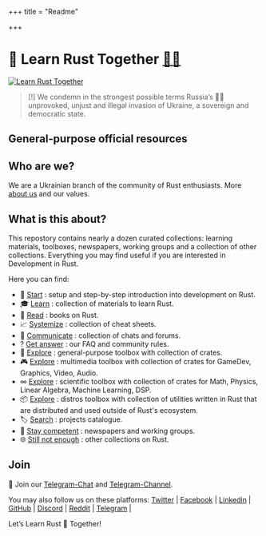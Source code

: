 +++
title = "Readme"

+++
<!-- ![Rust](/img/logo/Logo2.jpg) -->

# 🦀 Learn Rust Together [💙💛](/posts/readme-ua#-вивчаємо-rust-разом-)

[![Learn Rust Together](https://raw.githubusercontent.com/rust-lang-ua/learn_rust_together/59713d4ae68edc4aa1447a1194f772adb4cecde0/asset/logo/Collage_2.jpg)](https://github.com/rust-lang-ua/learn_rust_together)

> [!] We condemn in the strongest possible terms Russia’s 🏴‍☠️ unprovoked, unjust and illegal invasion of Ukraine, a sovereign and democratic state.

## General-purpose official resources

## Who are we?
We are a Ukrainian branch of the community of Rust enthusiasts. More [about us](/posts/about-us) and our values.

## What is this about?
This repostory contains nearly a dozen curated collections: learning materials, toolboxes, newspapers, working groups and a collection of other collections. Everything you may find useful if you are interested in Development in Rust.

Here you can find:

- 👣 [Start](/posts/introduction) : setup and step-by-step introduction into development on Rust.
- 🎓 [Learn](/posts/learn) : collection of materials to learn Rust.
- 📘 [Read](https://github.com/sger/RustBooks) : books on Rust.
- 📈 [Systemize](/posts/cheat-sheets) : collection of cheat sheets.
- 💬 [Communicate](/posts/communicate) : collection of chats and forums.
- ? [Get answer](/posts/about-us#question-faq) : our FAQ and community rules.
- 🔧 [Explore](/posts/toolbox-general) : general-purpose toolbox with collection of crates.
- 🎮 [Explore](/posts/toolbox-multimedia) : multimedia toolbox with collection of crates for GameDev, Graphics, Video, Audio.
- ∞ [Explore](/posts/toolbox-scientific) : scientific toolbox with collection of crates for Math, Physics, Linear Algebra, Machine Learning, DSP.
- 📦 [Explore](/posts/toolbox-distros) : distros toolbox with collection of utilities written in Rust that are distributed and used outside of Rust's ecosystem.
- 🏷 [Search](/posts/collection-of-collections#label-projects-catalogue) : projects catalogue.
- 📰 [Stay competent](/posts/collection-of-collections#newspaper-newspapers-and-working-groups) : newspapers and working groups.
- 🌐 [Still not enough](/posts/collection-of-collections#globe_with_meridians-other-collections-on-rust) : other collections on Rust.

## Join

💬 Join our [Telegram-Chat](https://t.mrustlang_ua) and [Telegram-Channel](https://t.me/learn_rust_ukr). <br/>

You may also follow us on these platforms:
[Twitter](https://twitter.com/RustUkraine)  |
[Facebook](https://www.facebook.com/learntogetherpro) |
[Linkedin](https://www.linkedin.com/company/learn-together-pro) |
[GitHub](https://github.com/rust-lang-ua) |
[Discord](https://discord.com/invitJVCZfTVf5A) |
[Reddit](https://www.reddit.com/r/rustlang_u) |
[Telegram](https://t.mrustlang_ua) |
<br/>

Let’s Learn Rust 🦀 Together!
